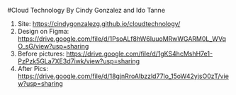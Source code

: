 #Cloud Technology
By Cindy Gonzalez and Ido Tanne
1. Site: 
https://cindygonzalezg.github.io/cloudtechnology/
2. Design on Figma:
https://drive.google.com/file/d/1PsoALf8hW6IuuoMRwWGARM0L_WVqO_sG/view?usp=sharing
3. Before pictures:
https://drive.google.com/file/d/1gKS4hcMshH7e1-PzPzk5GLa7XE3d7iwk/view?usp=sharing
4. After Pics:
https://drive.google.com/file/d/18gjnRroAlbzzld77lo_15oW42yjsO0zT/view?usp=sharing